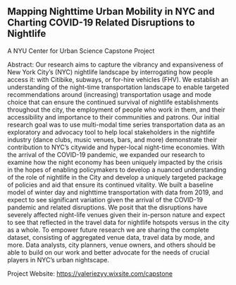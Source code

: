 ## Mapping Nighttime Urban Mobility in NYC and Charting COVID-19 Related Disruptions to Nightlife

A NYU Center for Urban Science Capstone Project

Abstract: Our research aims to capture the vibrancy and expansiveness of New York City’s (NYC) nightlife landscape by interrogating how people access it: with Citibike, subways, or for-hire vehicles (FHV). We establish an understanding of the night-time transportation landscape to enable targeted recommendations around (increasing) transportation usage and mode choice that can ensure the continued survival of nightlife establishments throughout the city, the employment of people who work in them, and their accessibility and importance to their communities and patrons. Our initial research goal was to use multi-modal time series transportation data as an exploratory and advocacy tool to help local stakeholders in the nightlife industry (dance clubs, music venues, bars, and more) demonstrate their contribution to NYC’s citywide and hyper-local night-time economies. With the arrival of the COVID-19 pandemic, we expanded our research to examine how the night economy has been uniquely impacted by the crisis in the hopes of enabling policymakers to develop a nuanced understanding of the role of nightlife in the City and develop a uniquely targeted package of policies and aid that ensure its continued vitality. We built a baseline model of winter day and nighttime transportation with data from 2019, and expect to see significant variation given the arrival of the COVID-19 pandemic and related disruptions. We posit that the disruptions have severely affected night-life venues given their in-person nature and expect to see that reflected in the travel data for nightlife hotspots versus in the city as a whole. To empower future research we are sharing the complete dataset, consisting of aggregated venue data, travel data by mode, and more. Data analysts, city planners, venue owners, and others should be able to build on our work and better advocate for the needs of crucial players in NYC’s urban nightscape.



Project Website: https://valeriezyy.wixsite.com/capstone

